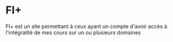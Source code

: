 # FI+
FI+ est un site permettant à ceux ayant un compte d'avoir accès à l'intégralité de mes cours sur un ou plusieurs domaines
